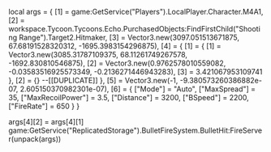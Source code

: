 local args = {
    [1] = game:GetService("Players").LocalPlayer.Character.M4A1,
    [2] = workspace.Tycoon.Tycoons.Echo.PurchasedObjects:FindFirstChild("Shooting Range").Target2.Hitmaker,
    [3] = Vector3.new(3097.051513671875, 67.68191528320312, -1695.3983154296875),
    [4] = {
        [1] = {
            [1] = Vector3.new(3085.31787109375, 68.11261749267578, -1692.830810546875),
            [2] = Vector3.new(0.9762578010559082, -0.03583516925573349, -0.2136271446943283),
            [3] = 3.421067953109741
        },
        [2] = {} --[[DUPLICATE]]
    },
    [5] = Vector3.new(-1, -9.380573260386882e-07, 2.605150370982301e-07),
    [6] = {
        ["Mode"] = "Auto",
        ["MaxSpread"] = 35,
        ["MaxRecoilPower"] = 3.5,
        ["Distance"] = 3200,
        ["BSpeed"] = 2200,
        ["FireRate"] = 650
    }
}

args[4][2] = args[4][1]
game:GetService("ReplicatedStorage").BulletFireSystem.BulletHit:FireServer(unpack(args))
